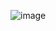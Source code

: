 ![image](https://cloud.githubusercontent.com/assets/25205011/23220887/fdccb01a-f8e8-11e6-86cf-650b0f967a35.png)
